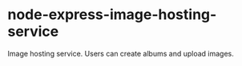 # node-express-image-hosting-service
Image hosting service. Users can create albums and upload images.
